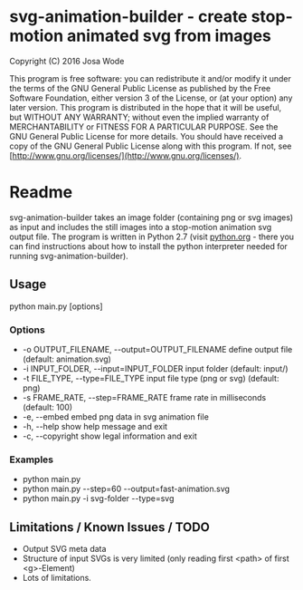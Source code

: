 # svg-animation-builder - create stop-motion animated svg from images
Copyright (C) 2016 Josa Wode

This program is free software: you can redistribute it and/or modify it under the terms of the GNU General Public License as published by the Free Software Foundation, either version 3 of the License, or (at your option) any later version.
This program is distributed in the hope that it will be useful, but WITHOUT ANY WARRANTY; without even the implied warranty of  MERCHANTABILITY or FITNESS FOR A PARTICULAR PURPOSE. See the GNU General Public License for more details.
You should have received a copy of the GNU General Public License along with this program.  If not, see [http://www.gnu.org/licenses/](http://www.gnu.org/licenses/).

# Readme

svg-animation-builder takes an image folder (containing png or svg images) as input and includes the still images into a stop-motion animation svg output file.
The program is written in Python 2.7 (visit [python.org](https://www.python.org) - there you can find instructions about how to install the python interpreter needed for running svg-animation-builder).

## Usage

python main.py [options]

### Options
*  -o OUTPUT\_FILENAME, --output=OUTPUT\_FILENAME
                        define output file (default: animation.svg)
*  -i INPUT\_FOLDER, --input=INPUT\_FOLDER
                        input folder (default: input/)
*  -t FILE\_TYPE, --type=FILE\_TYPE
                        input file type (png or svg) (default: png)
*  -s FRAME\_RATE, --step=FRAME\_RATE
                        frame rate in milliseconds (default: 100)
*  -e, --embed           embed png data in svg animation file
*  -h, --help            show help message and exit
*  -c, --copyright       show legal information and exit

### Examples

* python main.py
* python main.py --step=60 --output=fast-animation.svg
* python main.py -i svg-folder --type=svg 

## Limitations / Known Issues / TODO

* Output SVG meta data
* Structure of input SVGs is very limited (only reading first \<path\> of first \<g\>-Element)
* Lots of limitations.


